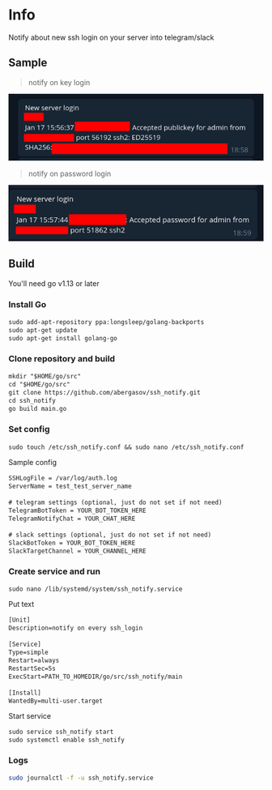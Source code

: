 # Info

Notify about new ssh login on your server into telegram/slack

## Sample
> notify on key login

![Repo_List](log_by_key.png)


> notify on password login

![Repo_List](log_by_pass.png)

## Build
You'll need go v1.13 or later

### Install Go
```shell script
sudo add-apt-repository ppa:longsleep/golang-backports
sudo apt-get update
sudo apt-get install golang-go
```

### Clone repository and build
```shell script
mkdir "$HOME/go/src"
cd "$HOME/go/src"
git clone https://github.com/abergasov/ssh_notify.git
cd ssh_notify
go build main.go
```

### Set config
```shell script
sudo touch /etc/ssh_notify.conf && sudo nano /etc/ssh_notify.conf 
```

Sample config 
```shell script                                                                   /etc/ssh_notify.conf                                                                               
SSHLogFile = /var/log/auth.log
ServerName = test_test_server_name

# telegram settings (optional, just do not set if not need)
TelegramBotToken = YOUR_BOT_TOKEN_HERE
TelegramNotifyChat = YOUR_CHAT_HERE

# slack settings (optional, just do not set if not need)
SlackBotToken = YOUR_BOT_TOKEN_HERE
SlackTargetChannel = YOUR_CHANNEL_HERE
```

### Create service and run
```shell script
sudo nano /lib/systemd/system/ssh_notify.service
```
Put text
```shell script
[Unit]
Description=notify on every ssh_login

[Service]
Type=simple
Restart=always
RestartSec=5s
ExecStart=PATH_TO_HOMEDIR/go/src/ssh_notify/main

[Install]
WantedBy=multi-user.target
```

Start service
```shell script
sudo service ssh_notify start
sudo systemctl enable ssh_notify
```

### Logs
```bash
sudo journalctl -f -u ssh_notify.service
```